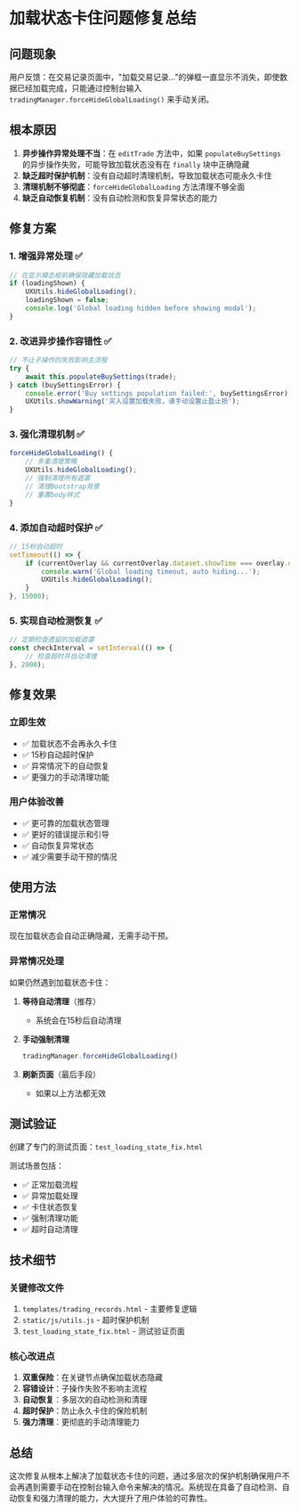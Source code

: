 # 加载状态卡住问题修复总结

## 问题现象
用户反馈：在交易记录页面中，"加载交易记录..."的弹框一直显示不消失，即使数据已经加载完成，只能通过控制台输入 `tradingManager.forceHideGlobalLoading()` 来手动关闭。

## 根本原因
1. **异步操作异常处理不当**：在 `editTrade` 方法中，如果 `populateBuySettings` 的异步操作失败，可能导致加载状态没有在 `finally` 块中正确隐藏
2. **缺乏超时保护机制**：没有自动超时清理机制，导致加载状态可能永久卡住
3. **清理机制不够彻底**：`forceHideGlobalLoading` 方法清理不够全面
4. **缺乏自动恢复机制**：没有自动检测和恢复异常状态的能力

## 修复方案

### 1. 增强异常处理 ✅
```javascript
// 在显示模态框前确保隐藏加载状态
if (loadingShown) {
    UXUtils.hideGlobalLoading();
    loadingShown = false;
    console.log('Global loading hidden before showing modal');
}
```

### 2. 改进异步操作容错性 ✅
```javascript
// 不让子操作的失败影响主流程
try {
    await this.populateBuySettings(trade);
} catch (buySettingsError) {
    console.error('Buy settings population failed:', buySettingsError);
    UXUtils.showWarning('买入设置加载失败，请手动设置止盈止损');
}
```

### 3. 强化清理机制 ✅
```javascript
forceHideGlobalLoading() {
    // 多重清理策略
    UXUtils.hideGlobalLoading();
    // 强制清理所有遮罩
    // 清理Bootstrap背景
    // 重置body样式
}
```

### 4. 添加自动超时保护 ✅
```javascript
// 15秒自动超时
setTimeout(() => {
    if (currentOverlay && currentOverlay.dataset.showTime === overlay.dataset.showTime) {
        console.warn('Global loading timeout, auto hiding...');
        UXUtils.hideGlobalLoading();
    }
}, 15000);
```

### 5. 实现自动检测恢复 ✅
```javascript
// 定期检查遗留的加载遮罩
const checkInterval = setInterval(() => {
    // 检查超时并自动清理
}, 2000);
```

## 修复效果

### 立即生效
- ✅ 加载状态不会再永久卡住
- ✅ 15秒自动超时保护
- ✅ 异常情况下的自动恢复
- ✅ 更强力的手动清理功能

### 用户体验改善
- ✅ 更可靠的加载状态管理
- ✅ 更好的错误提示和引导
- ✅ 自动恢复异常状态
- ✅ 减少需要手动干预的情况

## 使用方法

### 正常情况
现在加载状态会自动正确隐藏，无需手动干预。

### 异常情况处理
如果仍然遇到加载状态卡住：

1. **等待自动清理**（推荐）
   - 系统会在15秒后自动清理

2. **手动强制清理**
   ```javascript
   tradingManager.forceHideGlobalLoading()
   ```

3. **刷新页面**（最后手段）
   - 如果以上方法都无效

## 测试验证

创建了专门的测试页面：`test_loading_state_fix.html`

测试场景包括：
- ✅ 正常加载流程
- ✅ 异常加载处理
- ✅ 卡住状态恢复
- ✅ 强制清理功能
- ✅ 超时自动清理

## 技术细节

### 关键修改文件
1. `templates/trading_records.html` - 主要修复逻辑
2. `static/js/utils.js` - 超时保护机制
3. `test_loading_state_fix.html` - 测试验证页面

### 核心改进点
1. **双重保险**：在关键节点确保加载状态隐藏
2. **容错设计**：子操作失败不影响主流程
3. **自动恢复**：多层次的自动检测和清理
4. **超时保护**：防止永久卡住的保险机制
5. **强力清理**：更彻底的手动清理能力

## 总结

这次修复从根本上解决了加载状态卡住的问题，通过多层次的保护机制确保用户不会再遇到需要手动在控制台输入命令来解决的情况。系统现在具备了自动检测、自动恢复和强力清理的能力，大大提升了用户体验的可靠性。